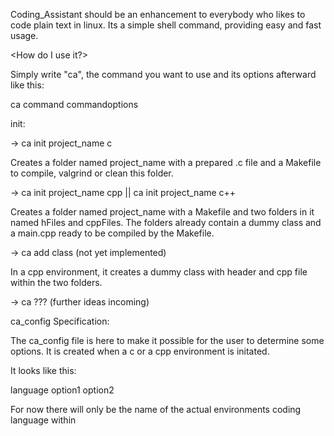 <Introduction>

Coding_Assistant should be an enhancement to everybody who likes to code plain text
in linux. Its a simple shell command, providing easy and fast usage.

<How do I use it?>

Simply write "ca", the command you want to use and its options afterward like this:

  ca command commandoptions

<Commands>

init:

-> ca init project_name c

  Creates a folder named project_name with a prepared .c file and a Makefile to
  compile, valgrind or clean this folder.

-> ca init project_name cpp || ca init project_name c++

  Creates a folder named project_name with a Makefile and two folders in it named
  hFiles and cppFiles. The folders already contain a dummy class and a main.cpp
  ready to be compiled by the Makefile.

-> ca add class (not yet implemented)

  In a cpp environment, it creates a dummy class with header and cpp file within
  the two folders.

-> ca ??? (further ideas incoming)




ca_config Specification:

The ca_config file is here to make it possible for the user to determine some
options.
It is created when a c or a cpp environment is initated.

It looks like this:

language
option1
option2

For now there will only be the name of the 
actual environments coding language within